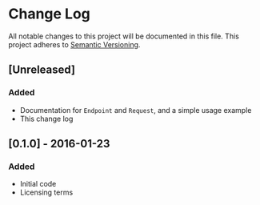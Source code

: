 # Change Log
All notable changes to this project will be documented in this file.
This project adheres to [Semantic Versioning](http://semver.org/).

## [Unreleased]
### Added
- Documentation for `Endpoint` and `Request`, and a simple usage example
- This change log

## [0.1.0] - 2016-01-23
### Added
- Initial code
- Licensing terms
